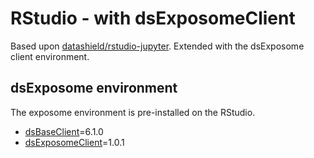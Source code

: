 # RStudio - with dsExposomeClient
Based upon [datashield/rstudio-jupyter](https://hub.docker.com/r/datashield/rstudio-jupyter). Extended with the dsExposome client environment.

## dsExposome environment
The exposome environment is pre-installed on the RStudio.
- [dsBaseClient](https://github.com/datashield/dsBaseClient/tree/6.1.0)=6.1.0
- [dsExposomeClient](https://github.com/isglobal-brge/dsExposomeClient/tree/v1.0.1)=1.0.1